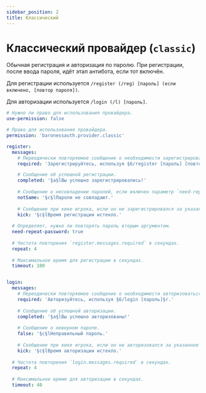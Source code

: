 ```yaml
---
sidebar_position: 2
title: Классический
---
```


# Классический провайдер (`classic`)

Обычная регистрация и авторизация по паролю. При регистрации, после ввода пароля, идёт этап антибота, если тот включён.

Для регистрации используется `/register (/reg) [пароль] (если включено, [повтор пароля])`.

Для авторизации используется `/login (/l) [пароль]`.
```yaml title="authProviders/classic.yml"
# Нужно ли право для использования провайдера.
use-permission: false

# Право для использования провайдера.
permission: 'baronessauth.provider.classic'

register:
  messages:
    # Переодически повторяемое сообщение о необходимости зарегистрироваться.
    required: 'Зарегистрируйтесь, используя §6/register [пароль] [повтор пароля]§r.'

    # Сообщение об успешной регистрации.
    completed: '§a§lВы успешно зарегистрировались!'
    
    # Сообщение о несовпадении паролей, если включен параметр `need-repeat-password`.
    notSame: '§c§lПароли не совпадают.'
    
    # Сообщение при кике игрока, если он не зарегистрировался за указанное время.
    kick: '§c§lВремя регистрации истекло.'
    
  # Определяет, нужно ли повторять пароль вторым аргументом.
  need-repeat-password: true
  
  # Частота повторения `register.messages.required` в секундах.
  repeat: 4
  
  # Максимальное время для регистрации в секундах.
  timeout: 100


login:
  messages:
    # Переодически повторяемое сообщение о необходимости авторизоваться.
    required: 'Авторизуйтесь, используя §6/login [пароль]§r.'
    
    # Сообщение об успешной авторизации.
    completed: '§a§lВы успешно авторизованы!'
    
    # Сообщение о неверном пароле.
    false: '§c§lНеправильный пароль.'
    
    # Сообщение при кике игрока, если он не авторизовался за указанное время.
    kick: '§c§lВремя авторизации истекло.'
    
  # Частота повторения `login.messages.required` в секундах.
  repeat: 4
  
  # Максимальное время для авторизации в секундах.
  timeout: 40
```